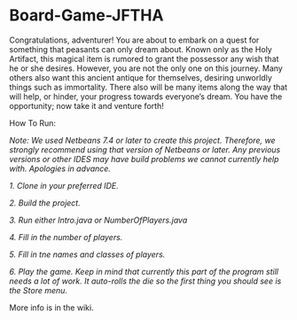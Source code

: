 Board-Game-JFTHA
================
Congratulations, adventurer! You are about to embark on a quest for something that peasants can only dream about. Known only as the Holy Artifact, this magical item is rumored to grant the possessor any wish that he or she desires. However, you are not the only one on this journey. Many others also want this ancient antique for themselves, desiring unworldly things such as immortality. There also will be many items along the way that will help, or hinder, your progress towards everyone’s dream. You have the opportunity; now take it and venture forth!
	
How To Run:

*Note: We used Netbeans 7.4 or later to create this project. Therefore, we strongly recommend using that version of Netbeans or later. Any previous versions or other IDES may have build problems we cannot currently help with. Apologies in advance.*

*1. Clone in your preferred IDE.*

*2. Build the project.*

*3. Run either Intro.java or NumberOfPlayers.java*

*4. Fill in the number of players.*

*5. Fill in tne names and classes of players.*

*6. Play the game. Keep in mind that currently this part of the program still needs a lot of work. It auto-rolls the die so the first thing you should see is the Store menu.*

More info is in the wiki.
